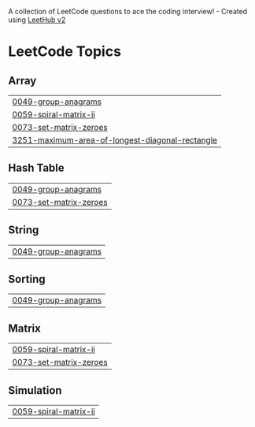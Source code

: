 A collection of LeetCode questions to ace the coding interview! - Created using [LeetHub v2](https://github.com/arunbhardwaj/LeetHub-2.0)
<!---LeetCode Topics Start-->
# LeetCode Topics
## Array
|  |
| ------- |
| [0049-group-anagrams](https://github.com/amit-kr-ghosh/Leetcode-Submissions/tree/master/0049-group-anagrams) |
| [0059-spiral-matrix-ii](https://github.com/amit-kr-ghosh/Leetcode-Submissions/tree/master/0059-spiral-matrix-ii) |
| [0073-set-matrix-zeroes](https://github.com/amit-kr-ghosh/Leetcode-Submissions/tree/master/0073-set-matrix-zeroes) |
| [3251-maximum-area-of-longest-diagonal-rectangle](https://github.com/amit-kr-ghosh/Leetcode-Submissions/tree/master/3251-maximum-area-of-longest-diagonal-rectangle) |
## Hash Table
|  |
| ------- |
| [0049-group-anagrams](https://github.com/amit-kr-ghosh/Leetcode-Submissions/tree/master/0049-group-anagrams) |
| [0073-set-matrix-zeroes](https://github.com/amit-kr-ghosh/Leetcode-Submissions/tree/master/0073-set-matrix-zeroes) |
## String
|  |
| ------- |
| [0049-group-anagrams](https://github.com/amit-kr-ghosh/Leetcode-Submissions/tree/master/0049-group-anagrams) |
## Sorting
|  |
| ------- |
| [0049-group-anagrams](https://github.com/amit-kr-ghosh/Leetcode-Submissions/tree/master/0049-group-anagrams) |
## Matrix
|  |
| ------- |
| [0059-spiral-matrix-ii](https://github.com/amit-kr-ghosh/Leetcode-Submissions/tree/master/0059-spiral-matrix-ii) |
| [0073-set-matrix-zeroes](https://github.com/amit-kr-ghosh/Leetcode-Submissions/tree/master/0073-set-matrix-zeroes) |
## Simulation
|  |
| ------- |
| [0059-spiral-matrix-ii](https://github.com/amit-kr-ghosh/Leetcode-Submissions/tree/master/0059-spiral-matrix-ii) |
<!---LeetCode Topics End-->